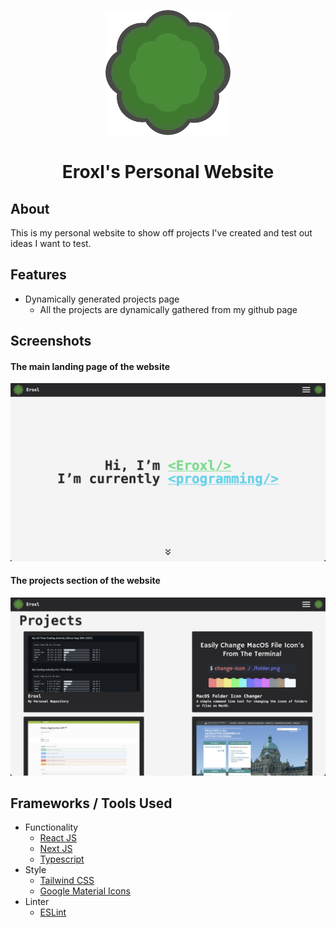 <p align="center">
  <img src="./images/Logo.png" height=200 />
</p>

<h1 align="center">
Eroxl's Personal Website
</h1>

## About
This is my personal website to show off projects I've created and test out ideas I want to test.

## Features
* Dynamically generated projects page
  * All the projects are dynamically gathered from my github page

## Screenshots
#### The main landing page of the website
![Main Page Screenshot](./images/Landing%20Page.png)

#### The projects section of the website
![Projects Page Screenshot](./images/Projects%20Page.png)

## Frameworks / Tools Used
* Functionality
  * [React JS](https://reactjs.org/)
  * [Next JS](https://nextjs.org/)
  * [Typescript](https://www.typescriptlang.org/)
* Style
  * [Tailwind CSS](https://tailwindcss.com/)
  * [Google Material Icons](https://fonts.google.com/icons?selected=Material+Icons:beenhere)
* Linter
  * [ESLint](https://eslint.org/)
